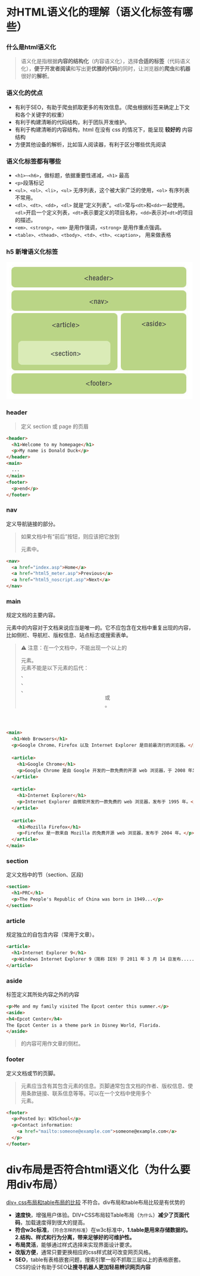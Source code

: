 # 对HTML语义化的理解（语义化标签有哪些）
### 什么是html语义化

> 语义化是指根据**内容的结构化**（内容语义化），选择**合适的标签**（代码语义化），**便于开发者阅读**和写出更**优雅的代码**的同时，让浏览器的**爬虫**和**机器**很好的**解析**。

### 语义化的优点

- 有利于SEO，有助于爬虫抓取更多的有效信息。（爬虫根据标签来确定上下文和各个关键字的权重）
- 有利于构建清晰的代码结构，利于团队开发维护。
- 有利于构建清晰的内容结构，html 在没有 css 的情况下，能呈现 **较好的** 内容结构
- 方便其他设备的解析，比如盲人阅读器，有利于区分哪些优先阅读

### 语义化标签都有哪些

- `<h1>~<h6>`，做标题，依据重要性递减，`<h1>` 最高
- `<p>`段落标记
- `<ul>、<ol>、<li>`，`<ul>` 无序列表，这个被大家广泛的使用，`<ol>` 有序列表不常用。
- `<dl>、<dt>、<dd>`，`<dl>` 就是“定义列表”。`<dl>`常与`<dt>`和`<dd>`一起使用。`<dl>`开启一个定义列表，`<dt>`表示要定义的项目名称，`<dd>`表示对`<dt>`的项目的描述。
- `<em>、<strong>`，`<em>` 是用作强调，`<strong>` 是用作重点强调。
- `<table>、<thead>、<tbody>、<td>、<th>、<caption>`， 用来做表格

### h5 新增语义化标签

![HTML5 语义化](<https://github.com/glbb666/myNote/blob/master/review/html/images/html5-layout.jpg>)

### header

> 定义 section 或 page 的页眉

```html
<header>
  <h1>Welcome to my homepage</h1>
  <p>My name is Donald Duck</p>
</header>
<main>
  ...
</main>
<footer>
  <p>end</p>
</footer>
```

### nav

定义导航链接的部分。

> 如果文档中有“前后”按钮，则应该把它放到 <nav> 元素中。

```html
<nav>
  <a href="index.asp">Home</a>
  <a href="html5_meter.asp">Previous</a>
  <a href="html5_noscript.asp">Next</a>
</nav>
```

### main

规定文档的主要内容。

<main> 元素中的内容对于文档来说应当是唯一的。它不应包含在文档中重复出现的内容，比如侧栏、导航栏、版权信息、站点标志或搜索表单。 ️

> ⚠️️ 注意：在一个文档中，不能出现一个以上的 <main> 元素。<main> 元素不能是以下元素的后代：<article>、<aside>、<footer>、<header> 或 <nav>。

```html
<main>
  <h1>Web Browsers</h1>
  <p>Google Chrome、Firefox 以及 Internet Explorer 是目前最流行的浏览器。</p>

  <article>
    <h1>Google Chrome</h1>
    <p>Google Chrome 是由 Google 开发的一款免费的开源 web 浏览器，于 2008 年发布。</p>
  </article>

  <article>
    <h1>Internet Explorer</h1>
    <p>Internet Explorer 由微软开发的一款免费的 web 浏览器，发布于 1995 年。</p>
  </article>

  <article>
    <h1>Mozilla Firefox</h1>
    <p>Firefox 是一款来自 Mozilla 的免费开源 web 浏览器，发布于 2004 年。</p>
  </article>
</main>
```

### section

定义文档中的节（section、区段)

```html
<section>
  <h1>PRC</h1>
  <p>The People's Republic of China was born in 1949...</p>
</section>
```

### article

规定独立的自包含内容（常用于文章）。

```html
<article>
  <h1>Internet Explorer 9</h1>
  <p>Windows Internet Explorer 9（简称 IE9）于 2011 年 3 月 14 日发布.....</p>
</article>
```

### aside

标签定义其所处内容之外的内容

```html
<p>Me and my family visited The Epcot center this summer.</p>
<aside>
<h4>Epcot Center</h4>
The Epcot Center is a theme park in Disney World, Florida.
</aside>
```

> <aside> 的内容可用作文章的侧栏。

### footer

定义文档或节的页脚。

> <footer> 元素应当含有其包含元素的信息。页脚通常包含文档的作者、版权信息、使用条款链接、联系信息等等。可以在一个文档中使用多个 <footer> 元素。

```html
<footer>
  <p>Posted by: W3School</p>
  <p>Contact information:
    <a href="mailto:someone@example.com">someone@example.com</a>
  </p>
</footer>
```

# div布局是否符合html语义化（为什么要用div布局）

[div+ css布局和table布局的比较](https://blog.csdn.net/qq_40128682/article/details/89883319)
不符合。div布局和table布局比较是有优势的

- **速度快**，增强用户体验。DIV+CSS布局较Table布局（`为什么`）**减少了页面代码**，加载速度得到很大的提高。
-  **符合w3c标准**，（`符合怎样的标准`）在w3c标准中，**1.table是用来存储数据的。2.结构、样式和行为分离，带来足够好的可维护性。**
- **布局灵活**，能够通过样式选择来实现界面设计要求。
- **改版方便**，通常只要更换相应的css样式就可改变网页风格。
- **SEO**，table有表格嵌套问题，搜索引擎一般不抓取三层以上的表格嵌套。CSS的设计有助于SEO**让搜寻机器人更加轻易辨识网页内容**

